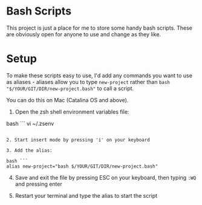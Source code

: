 # Bash Scripts

This project is just a place for me to store some handy bash scripts. These are obviously open for anyone to use and change as they like.

# Setup

To make these scripts easy to use, I'd add any commands you want to use as aliases - aliases allow you to type `new-project` rather than `bash "$/YOUR/GIT/DIR/new-project.bash"` to call a script.

You can do this on Mac (Catalina OS and above).

1. Open the zsh shell environment variables file:

bash ```
vi ~/.zsenv
```

2. Start insert mode by pressing 'i' on your keyboard

3. Add the alias:

bash ```
alias new-project="bash $/YOUR/GIT/DIR/new-project.bash"
```

4. Save and exit the file by pressing ESC on your keyboard, then typing `:WQ` and pressing enter 

5. Restart your terminal and type the alias to start the script

